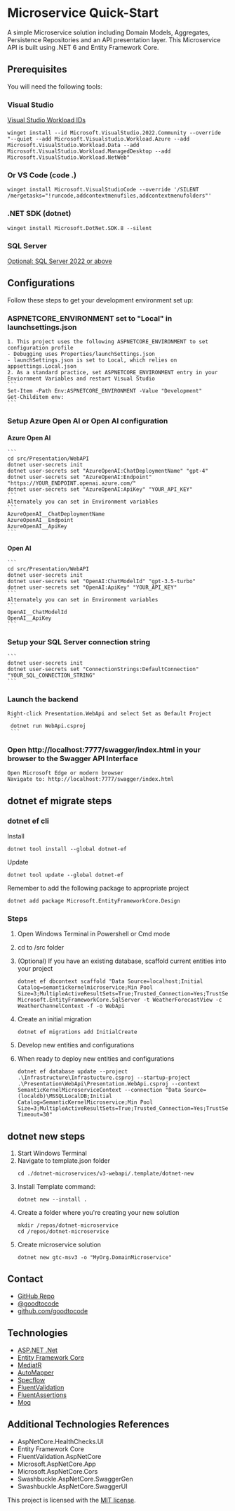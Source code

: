 # Microservice Quick-Start
A simple Microservice solution including Domain Models, Aggregates, Persistence Repositories and an API presentation layer. This Microservice API is built using .NET 6 and Entity Framework Core.

## Prerequisites
You will need the following tools:
### Visual Studio
[Visual Studio Workload IDs](https://learn.microsoft.com/en-us/visualstudio/install/workload-component-id-vs-community?view=vs-2022&preserve-view=true)
```
winget install --id Microsoft.VisualStudio.2022.Community --override "--quiet --add Microsoft.Visualstudio.Workload.Azure --add Microsoft.VisualStudio.Workload.Data --add Microsoft.VisualStudio.Workload.ManagedDesktop --add Microsoft.VisualStudio.Workload.NetWeb"
```
### Or VS Code (code .)
```
winget install Microsoft.VisualStudioCode --override '/SILENT /mergetasks="!runcode,addcontextmenufiles,addcontextmenufolders"'
```

### .NET SDK (dotnet)
```
winget install Microsoft.DotNet.SDK.8 --silent
```

### SQL Server
[Optional: SQL Server 2022 or above](https://www.microsoft.com/en-us/sql-server/sql-server-downloads)

## Configurations
Follow these steps to get your development environment set up:

  ### ASPNETCORE_ENVIRONMENT set to "Local" in launchsettings.json
	1. This project uses the following ASPNETCORE_ENVIRONMENT to set configuration profile
	- Debugging uses Properties/launchSettings.json
	- launchSettings.json is set to Local, which relies on appsettings.Local.json
	2. As a standard practice, set ASPNETCORE_ENVIRONMENT entry in your Enviornment Variables and restart Visual Studio
	```
	Set-Item -Path Env:ASPNETCORE_ENVIRONMENT -Value "Development"
	Get-Childitem env:
	```	
  
  ### Setup Azure Open AI or Open AI configuration
  #### Azure Open AI
	```
	cd src/Presentation/WebAPI
	dotnet user-secrets init
	dotnet user-secrets set "AzureOpenAI:ChatDeploymentName" "gpt-4"
	dotnet user-secrets set "AzureOpenAI:Endpoint" "https://YOUR_ENDPOINT.openai.azure.com/"
	dotnet user-secrets set "AzureOpenAI:ApiKey" "YOUR_API_KEY"
	```
	Alternately you can set in Environment variables
	```
	AzureOpenAI__ChatDeploymentName
	AzureOpenAI__Endpoint
	AzureOpenAI__ApiKey
	```

  #### Open AI
	```
	cd src/Presentation/WebAPI
	dotnet user-secrets init
	dotnet user-secrets set "OpenAI:ChatModelId" "gpt-3.5-turbo"
	dotnet user-secrets set "OpenAI:ApiKey" "YOUR_API_KEY"
	```
	Alternately you can set in Environment variables
	```
	OpenAI__ChatModelId	
	OpenAI__ApiKey
	```
  
  ### Setup your SQL Server connection string
	```
	dotnet user-secrets init
	dotnet user-secrets set "ConnectionStrings:DefaultConnection" "YOUR_SQL_CONNECTION_STRING"
	```

  ### Launch the backend
	Right-click Presentation.WebApi and select Set as Default Project
     ```
	 dotnet run WebApi.csproj
	 ```

  ### Open http://localhost:7777/swagger/index.html in your browser to the Swagger API Interface
	Open Microsoft Edge or modern browser
	Navigate to: http://localhost:7777/swagger/index.html
  
## dotnet ef migrate steps
### dotnet ef cli
Install
```
dotnet tool install --global dotnet-ef
```
Update
```
dotnet tool update --global dotnet-ef
```
Remember to add the following package to appropriate project
```
dotnet add package Microsoft.EntityFrameworkCore.Design
```
### Steps

1. Open Windows Terminal in Powershell or Cmd mode
2. cd to /src folder
3. (Optional) If you have an existing database, scaffold current entities into your project
	
	```
	dotnet ef dbcontext scaffold "Data Source=localhost;Initial Catalog=semantickernelmicroservice;Min Pool Size=3;MultipleActiveResultSets=True;Trusted_Connection=Yes;TrustServerCertificate=True;" Microsoft.EntityFrameworkCore.SqlServer -t WeatherForecastView -c WeatherChannelContext -f -o WebApi
	```

4. Create an initial migration
	```
	dotnet ef migrations add InitialCreate
	```

5. Develop new entities and configurations
6. When ready to deploy new entities and configurations
   
	```	
	dotnet ef database update --project .\Infrastructure\Infrastucture.csproj --startup-project .\Presentation\WebApi\Presentation.WebApi.csproj --context SemanticKernelMicroserviceContext --connection "Data Source=(localdb)\MSSQLLocalDB;Initial Catalog=SemanticKernelMicroservice;Min Pool Size=3;MultipleActiveResultSets=True;Trusted_Connection=Yes;TrustServerCertificate=True;MultipleActiveResultSets=False;Encrypt=True;TrustServerCertificate=False;Connection Timeout=30"
	```

## dotnet new steps
1. Start Windows Terminal
2. Navigate to template.json folder
	```
	cd ./dotnet-microservices/v3-webapi/.template/dotnet-new
	```
3. Install Template command: 
	```
	dotnet new --install .
	```
4. Create a folder where you're creating your new solution
	```
	mkdir /repos/dotnet-microservice
	cd /repos/dotnet-microservice
	```
5. Create microservice solution
	```
	dotnet new gtc-msv3 -o "MyOrg.DomainMicroservice"
	```

## Contact
* [GitHub Repo](https://www.github.com/goodtocode/templates)
* [@goodtocode](https://www.twitter.com/goodtocode)
* [github.com/goodtocode](https://www.github.com/goodtocode)

## Technologies
* [ASP.NET .Net](https://docs.microsoft.com/en-us/aspnet/core/introduction-to-aspnet-core)
* [Entity Framework Core](https://docs.microsoft.com/en-us/ef/core/)
* [MediatR](https://github.com/jbogard/MediatR)
* [AutoMapper](https://automapper.org/)
* [Specflow](https://specflow.org/)
* [FluentValidation](https://fluentvalidation.net/)
* [FluentAssertions](https://fluentassertions.com/)
* [Moq](https://github.com/moq)

## Additional Technologies References
* AspNetCore.HealthChecks.UI
* Entity Framework Core
* FluentValidation.AspNetCore
* Microsoft.AspNetCore.App
* Microsoft.AspNetCore.Cors
* Swashbuckle.AspNetCore.SwaggerGen
* Swashbuckle.AspNetCore.SwaggerUI


This project is licensed with the [MIT license](LICENSE).
